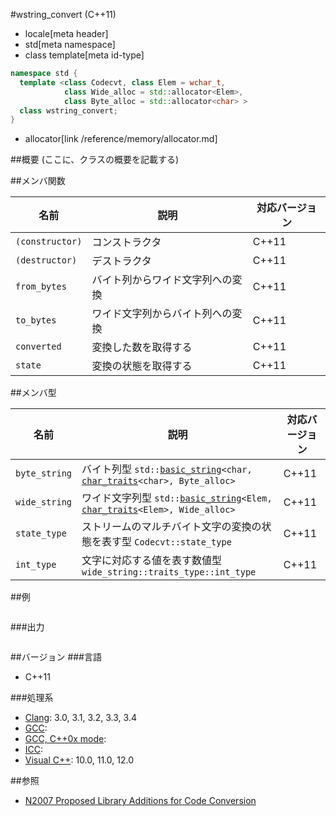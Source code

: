 #wstring_convert (C++11)
* locale[meta header]
* std[meta namespace]
* class template[meta id-type]

```cpp
namespace std {
  template <class Codecvt, class Elem = wchar_t,
            class Wide_alloc = std::allocator<Elem>,
            class Byte_alloc = std::allocator<char> >
  class wstring_convert;
}
```
* allocator[link /reference/memory/allocator.md]

##概要
(ここに、クラスの概要を記載する)


##メンバ関数

| 名前 | 説明 | 対応バージョン |
|----------------------------|----------------------------------|-------|
| `(constructor)` | コンストラクタ | C++11 |
| `(destructor)`  | デストラクタ | C++11 |
| `from_bytes`    | バイト列からワイド文字列への変換 | C++11 |
| `to_bytes`      | ワイド文字列からバイト列への変換 | C++11 |
| `converted`     | 変換した数を取得する | C++11 |
| `state`         | 変換の状態を取得する | C++11 |


##メンバ型

| 名前 | 説明 | 対応バージョン |
|--------------------------|---------------------------------------|-------|
| `byte_string` | バイト列型 `std::`[`basic_string`](/reference/string/basic_string.md)`<char, `[`char_traits`](/reference/string/char_traits.md)`<char>, Byte_alloc>` | C++11 |
| `wide_string` | ワイド文字列型 `std::`[`basic_string`](/reference/string/basic_string.md)`<Elem, `[`char_traits`](/reference/string/char_traits.md)`<Elem>, Wide_alloc>` | C++11 |
| `state_type` | ストリームのマルチバイト文字の変換の状態を表す型 `Codecvt::state_type` | C++11 |
| `int_type` | 文字に対応する値を表す数値型 `wide_string::traits_type::int_type` | C++11 |


##例
```cpp
```

###出力
```
```

##バージョン
###言語
- C++11

###処理系
- [Clang](/implementation.md#clang): 3.0, 3.1, 3.2, 3.3, 3.4
- [GCC](/implementation.md#gcc):
- [GCC, C++0x mode](/implementation.md#gcc):
- [ICC](/implementation.md#icc):
- [Visual C++](/implementation.md#visual_cpp): 10.0, 11.0, 12.0


##参照
- [N2007 Proposed Library Additions for Code Conversion](http://www.open-std.org/jtc1/sc22/wg21/docs/papers/2006/n2007.html)

